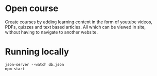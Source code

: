 # Open course

Create courses by adding learning content in the form of youtube videos, PDFs, quizzes and text based articles. All which can be viewed in site, without having to navigate to another website.

# Running locally

```
json-server --watch db.json
npm start
```
